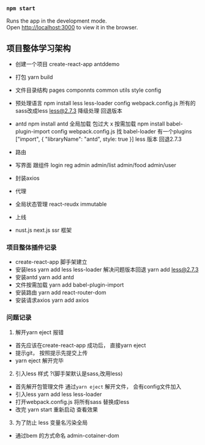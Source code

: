 
### `npm start`

Runs the app in the development mode.<br>
Open [http://localhost:3000](http://localhost:3000) to view it in the browser.


## 项目整体学习架构


* 创建一个项目 create-react-app antddemo
* 打包  yarn build
* 文件目录结构
  pages
  componnts
  common
    utils
    style
  config
* 预处理语言
  npm  install  less less-loader
  config webpack.config.js 所有的sass改成less
  less@2.7.3  降级处理   回退版本 

* antd
  npm  install antd
  全局加载  包过大 x
  按需加载
  npm install babel-plugin-import
   config webpack.config.js   找 babel-loader 有一个plugins
    ["import", { "libraryName": "antd", style: true }]
  less 版本 回退2.7.3
* 路由
* 写界面
      跟组件
  login  reg   admin
          admin/list admin/food admin/user


* 封装axios
* 代理
* 全局状态管理 react-reudx  immutable  
* 上线
* nust.js  next.js ssr 框架

### 项目整体插件记录

- create-react-app  脚手架建立
- 安装less  yarn add less less-loader   解决问题版本回退 yarn add less@2.7.3
- 安装antd yarn add  antd
- 文件按需加载  yarn add babel-plugin-import
- 安装路由  yarn add react-router-dom
- 安装请求axios  yarn add axios



###   问题记录

1. 解开yarn eject 报错

- 首先应该在create-react-app 成功后， 直接yarn eject
- 提示git， 按照提示先提交上传
- yarn eject 解开完毕


2. 引入less 样式 ?(脚手架默认是sass,改用less)
- 首先解开包管理文件  通过`yarn eject` 解开文件， 会有config文件加入
- 引入less    yarn add less  less-loader
- 打开webpack.config.js  将所有sass 替换成less
- 改完 yarn start 重新启动 查看效果

3.  为了防止 less 变量名污染全局 

- 通过bem 的方式命名     admin-cotainer-dom